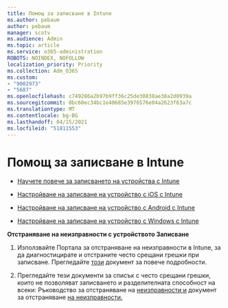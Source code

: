```yaml
---
title: Помощ за записване в Intune
ms.author: pebaum
author: pebaum
manager: scotv
ms.audience: Admin
ms.topic: article
ms.service: o365-administration
ROBOTS: NOINDEX, NOFOLLOW
localization_priority: Priority
ms.collection: Adm_O365
ms.custom:
- "9002973"
- "5687"
ms.openlocfilehash: c749286a2b97b9ff36c25de30838ae38a2d0939a
ms.sourcegitcommit: 8bc60ec34bc1e40685e3976576e04a2623f63a7c
ms.translationtype: MT
ms.contentlocale: bg-BG
ms.lasthandoff: 04/15/2021
ms.locfileid: "51811553"
---
```

# <a name="help-with-intune-enrollment"></a>Помощ за записване в Intune


- [Научете повече за записването на устройства с Intune](https://docs.microsoft.com/intune/device-enrollment)

- [Настройване на записване на устройство с iOS с Intune](https://docs.microsoft.com/intune/ios-enroll)

- [Настройване на записване на устройство с Android с Intune](https://docs.microsoft.com/intune/android-enroll)

- [Настройване на записване на устройство с Windows с Intune](https://docs.microsoft.com/intune/windows-enroll)

**Отстраняване на неизправности с устройството Записване**

1. Използвайте Портала за отстраняване на неизправности в Intune, за да диагностицирате и отстраните често срещани грешки при записване. Прегледайте [този](https://docs.microsoft.com/intune/help-desk-operators) документ за повече подробности.

2. Прегледайте тези документи за списък с често срещани грешки, които не позволяват записването и разделителната способност на всеки: Ръководство за отстраняване на [неизправности и](https://support.microsoft.com/help/4469913/troubleshooting-windows-device-enrollment-problems-in-microsoft-intune) документ за отстраняване [на неизправности.](https://docs.microsoft.com/intune/troubleshoot-device-enrollment-in-intune)